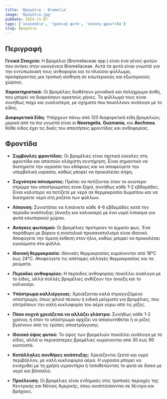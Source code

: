 ```yaml
---
title: 'Βρομέλια - Bromelia'
image: 'Βρομέλια.jpg'
pubDate: 2024-11-07
tags: ['λουλούδια', 'τροπικά φυτά', 'εύκολη φροντίδα']
slug: Βρομέλια
---
```


**Περιγραφή**
----------------
**Γενικά Στοιχεία:**
Η βρομέλια (Bromeliaceae spp.) είναι ένα γένος φυτών που ανήκει στην οικογένεια Bromeliaceae. Αυτά τα φυτά είναι γνωστά για την εντυπωσιακή τους ανθοφορία και το πλούσιο φύλλωμα, προσφέροντας μια τροπική αίσθηση σε εσωτερικούς και εξωτερικούς χώρους.

**Χαρακτηριστικά:**
Οι βρομέλιες διαθέτουν μοναδικά και πολύχρωμα άνθη, που μπορεί να διαρκέσουν αρκετούς μήνες. Το φύλλωμά τους είναι συνήθως παχύ και γυαλιστερό, με σχήματα που ποικίλλουν ανάλογα με το είδος.

**Διαφορετικά Είδη:**
Υπάρχουν πάνω από 120 διαφορετικά είδη βρομελιών, μερικά από τα πιο γνωστά είναι οι **Neoregelia**, **Guzmania**, και **Aechmea**. Κάθε είδος έχει τις δικές του απαιτήσεις φροντίδας και ανθοφορίας.

**Φροντίδα**
--------------

* **Συμβουλές φροντίδας:** Οι βρομέλιες είναι σχετικά εύκολες στη φροντίδα και απαιτούν ελάχιστη συντήρηση. Είναι σημαντικό να διατηρείτε την υγρασία του εδάφους και να αποφεύγετε την υπερβολική υγρασία, καθώς μπορεί να προκαλέσει σήψη.

* **Συχνότητα πότισματος:** Πρέπει να ποτίζονται όταν το ανώτερο στρώμα του υποστρώματος είναι ξηρό, συνήθως κάθε 1-2 εβδομάδες. Είναι καλύτερο να ποτίζετε με νερό σε θερμοκρασία δωματίου και να διατηρείτε νερό στη ροζέτα των φύλλων.

* **Λίπανση:** Συνιστάται να λιπαίνετε κάθε 4-6 εβδομάδες κατά την περίοδο ανάπτυξης (άνοιξη και καλοκαίρι) με ένα υγρό λίπασμα για φυτά εσωτερικού χώρου.

* **Ανάγκες φωτισμού:** Οι βρομέλιες προτιμούν το έμμεσο φως. Ένα παράθυρο με βόρειο ή ανατολικό προσανατολισμό είναι ιδανικό. Αποφύγετε την άμεση έκθεση στον ήλιο, καθώς μπορεί να προκαλέσει εγκαύματα στα φύλλα.

* **Ιδανική θερμοκρασία:** Ιδανικές θερμοκρασίες κυμαίνονται από 18°C έως 24°C. Αποφεύγετε τις απότομες αλλαγές θερμοκρασίας και τα ρεύματα.

* **Περίοδος ανθοφορίας:** Η περίοδος ανθοφορίας ποικίλλει ανάλογα με το είδος, αλλά πολλές βρομέλιες ανθίζουν την άνοιξη και το καλοκαίρι.

* **Υπόστρωμα καλλιέργειας:** Χρειάζονται καλά στραγγιζόμενο υπόστρωμα, όπως φλοιό πεύκου ή ειδικά μείγματα για βρομέλιες, που επιτρέπουν την καλή κυκλοφορία του αέρα γύρω από τις ρίζες.

* **Πόσο συχνά χρειάζεται να αλλάζει γλάστρα:** Συνήθως κάθε 1-2 χρόνια, ή όταν το υπόστρωμα αρχίζει να αποσυντίθεται ή οι ρίζες βγαίνουν από τις τρύπες αποστράγγισης.

* **Ιδανικό ύψος φυτού:** Το ύψος των βρομελιών ποικίλλει ανάλογα με το είδος, αλλά οι περισσότερες βρομέλιες κυμαίνονται από 30 έως 90 εκατοστά.

* **Κατάλληλες συνθήκες ανάπτυξης:** Χρειάζονται ζεστό και υγρό περιβάλλον, με καλή κυκλοφορία αέρα. Η υγρασία μπορεί να ενισχυθεί με τη χρήση υγραντήρα ή τοποθετώντας το φυτό σε δίσκο με νερό και βότσαλα.

* **Προέλευση:** Οι βρομέλιες είναι ενδημικές στις τροπικές περιοχές της Κεντρικής και Νότιας Αμερικής, όπου αναπτύσσονται σε δέντρα και βράχους.